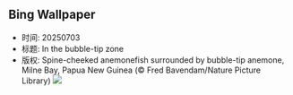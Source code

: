 ## Bing Wallpaper
- 时间: 20250703
- 标题: In the bubble-tip zone
- 版权: Spine-cheeked anemonefish surrounded by bubble-tip anemone, Milne Bay, Papua New Guinea (© Fred Bavendam/Nature Picture Library)
![](https://cn.bing.com/th?id=OHR.MaroonClownfish_EN-US0391262783_UHD.jpg&rf=LaDigue_UHD.jpg&pid=hp&w=3840&h=2160&rs=1&c=4)
